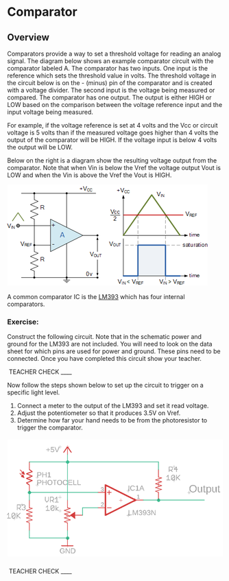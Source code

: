 # Comparator

## Overview

Comparators provide a way to set a threshold voltage for reading an analog signal. The diagram below shows an example comparator circuit with the comparator labeled A. The comparator has two inputs. One input is the reference which sets the threshold value in volts. The threshold voltage in the circuit below is on the - (minus) pin of the comparator and is created with a voltage divider. The second input is the voltage being measured or compared. The comparator has one output. The output is either HIGH or LOW based on the comparison between the voltage reference input and the input voltage being measured.

For example, if the voltage reference is set at 4 volts and the Vcc or circuit voltage is 5 volts than if the measured voltage goes higher than 4 volts the output of the comparator will be HIGH. If the voltage input is below 4 volts the output will be LOW.

Below on the right is a diagram show the resulting voltage output from the comparator. Note that when Vin is below the Vref the voltage output Vout is LOW and when the Vin is above the Vref the Vout is HIGH.

![](images/image41.png)

A common comparator IC is the [LM393](https://www.google.com/url?q=http://www.ti.com/lit/ds/symlink/lm393-n.pdf&sa=D&ust=1587613174310000) which has four internal comparators.

### Exercise:

Construct the following circuit. Note that in the schematic power and ground for the LM393 are not included. You will need to look on the data sheet for which pins are used for power and ground. These pins need to be connected. Once you have completed this circuit show your teacher.

 TEACHER CHECK \_\_\_\_

Now follow the steps shown below to set up the circuit to trigger on a specific light level.

1.  Connect a meter to the output of the LM393 and set it read voltage.
2.  Adjust the potentiometer so that it produces 3.5V on Vref.
3.  Determine how far your hand needs to be from the photoresistor to trigger the comparator.

##### ![](images/image55.png)

 TEACHER CHECK \_\_\_\_

